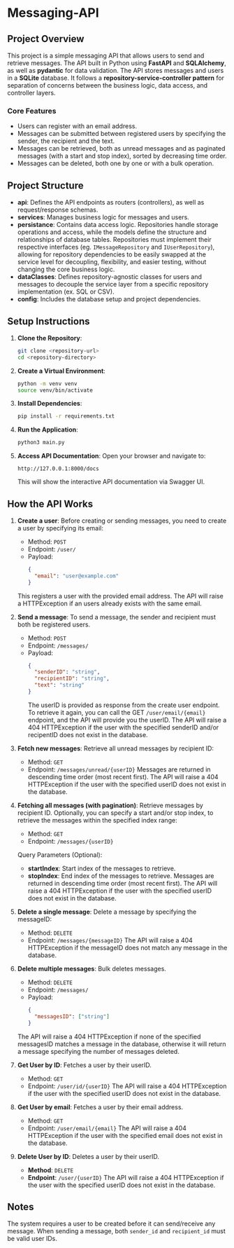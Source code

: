 # Messaging-API

## Project Overview

This project is a simple messaging API that allows users to send and retrieve messages.
The API built in Python using **FastAPI** and **SQLAlchemy**, as well as **pydantic** for data validation. The API stores messages and users in a **SQLite** database.
It follows a **repository-service-controller pattern** for separation of concerns between the business logic, data access, and controller layers.


### Core Features

- Users can register with an email address.
- Messages can be submitted between registered users by specifying the sender, the recipient and the text.
- Messages can be retrieved, both as unread messages and as paginated messages (with a start and stop index), sorted by decreasing time order.
- Messages can be deleted, both one by one or with a bulk operation.

## Project Structure

- **api**: Defines the API endpoints as routers (controllers), as well as request/response schemas.
- **services**: Manages business logic for messages and users.
- **persistance**: Contains data access logic. Repositories handle storage operations and access, while the models define the structure and relationships of database tables. Repositories must implement their respective interfaces (eg. `IMessageRepository` and `IUserRepository`), allowing for repository dependencies to be easily swapped at the service level for decoupling, flexibility, and easier testing, without changing the core business logic. 
- **dataClasses**: Defines repository-agnostic classes for users and messages to decouple the service layer from a specific repository implementation (ex. SQL or CSV).
- **config**: Includes the database setup and project dependencies.

## Setup Instructions

1. **Clone the Repository**:
    ```bash
    git clone <repository-url>
    cd <repository-directory>
    ```

2. **Create a Virtual Environment**:
    ```bash
    python -m venv venv
    source venv/bin/activate
    ```

3. **Install Dependencies**:
    ```bash
    pip install -r requirements.txt
    ```

4. **Run the Application**:
    ```bash
    python3 main.py
    ```

5. **Access API Documentation**:
    Open your browser and navigate to:
    ```
    http://127.0.0.1:8000/docs
    ```
    This will show the interactive API documentation via Swagger UI.

## How the API Works

1. **Create a user**:
    Before creating or sending messages, you need to create a user by specifying its email:
    - Method: `POST`
    - Endpoint: `/user/`
    - Payload:
      ```json
      {
        "email": "user@example.com"
      }
      ```
    This registers a user with the provided email address. The API will raise a HTTPException if an users already exists with the same email.

2. **Send a message**:
    To send a message, the sender and recipient must both be registered users.
    - Method: `POST`
    - Endpoint: `/messages/`
    - Payload:
      ```json
      {
        "senderID": "string",
        "recipientID": "string",
        "text": "string"
      }
      ```
      The userID is provided as response from the create user endpoint. To retrieve it again, you can call the GET `/user/email/{email}` endpoint, and the API will provide you the userID. The API will raise a 404 HTTPException if the user with the specified senderID and/or recipentID does not exist in the database.

3. **Fetch new messages**:
    Retrieve all unread messages by recipient ID:
    - Method: `GET`
    - Endpoint: `/messages/unread/{userID}`
    Messages are returned in descending time order (most recent first). The API will raise a 404 HTTPException if the user with the specified userID does not exist in the database.
  
4. **Fetching all messages (with pagination)**:
    Retrieve messages by recipient ID. Optionally, you can specify a start and/or stop index, to retrieve the messages within the specified index range:
    - Method: `GET`
    - Endpoint: `/messages/{userID}`

   Query Parameters (Optional):
    - **startIndex**: Start index of the messages to retrieve.
    - **stopIndex**: End index of the messages to retrieve.
   Messages are returned in descending time order (most recent first). The API will raise a 404 HTTPException if the user with the specified userID does not exist in the database.

5. **Delete a single message**:
    Delete a message by specifying the messageID:
    - Method: `DELETE`
    - Endpoint: `/messages/{messageID}`
    The API will raise a 404 HTTPException if the messageID does not match any message in the database. 

6. **Delete multiple messages**:
    Bulk deletes messages.
   
    - Method: `DELETE`
    - Endpoint: `/messages/`
    - Payload:
      ```json
      {
        "messagesID": ["string"]
      }
      ```
    The API will raise a 404 HTTPException if none of the specified messagesID matches a message in the database, otherwise it will return a message specifying the number of messages deleted. 

9. **Get User by ID**:
    Fetches a user by their userID.
    - Method: `GET`
    - Endpoint: `/user/id/{userID}`
    The API will raise a 404 HTTPException if the user with the specified userID does not exist in the database.
  
10. **Get User by email**:
    Fetches a user by their email address.
    - Method: `GET`
    - Endpoint: `/user/email/{email}`
    The API will raise a 404 HTTPException if the user with the specified email does not exist in the database.
  
11. **Delete User by ID**:
    Deletes a user by their userID.
    - **Method**: `DELETE`
    - **Endpoint**: `/user/{userID}`
   The API will raise a 404 HTTPException if the user with the specified userID does not exist in the database.

## Notes

The system requires a user to be created before it can send/receive any message.
When sending a message, both `sender_id` and `recipient_id` must be valid user IDs. 
